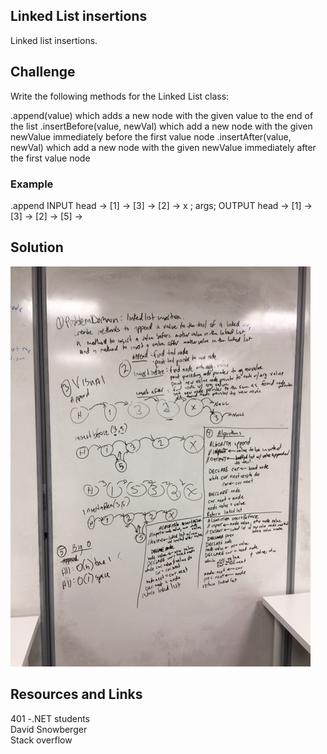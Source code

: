 ## Linked List insertions
Linked list insertions.

## Challenge
Write the following methods for the Linked List class:

.append(value) which adds a new node with the given value to the end of the list
.insertBefore(value, newVal) which add a new node with the given newValue immediately before the first value node
.insertAfter(value, newVal) which add a new node with the given newValue immediately after the first value node


### Example
.append
INPUT head -> [1] -> [3] -> [2] -> x  ; args; 
OUTPUT head -> [1] -> [3] -> [2] -> [5] ->



## Solution
![Reverse image](/Assets/Link_list_assertion.JPG)


## Resources and Links
401 -.NET students <br>
David Snowberger<br>
Stack overflow 
